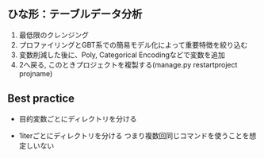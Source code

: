 
## ひな形：テーブルデータ分析


1. 最低限のクレンジング
2. プロファイリングとGBT系での簡易モデル化によって重要特徴を絞り込む
3. 変数削減した後に、Poly, Categorical Encodingなどで変数を追加
4. 2へ戻る, このときプロジェクトを複製する(manage.py restartproject projname)


## Best practice

- 目的変数ごとにディレクトリを分ける

- 1iterごとにディレクトリを分ける
  つまり複数回同じコマンドを使うことを想定しいない

